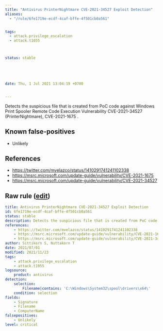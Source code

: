 ```yaml
---
title: "Antivirus PrinterNightmare CVE-2021-34527 Exploit Detection"
aliases:
  - "/rule/6fe1719e-ecdf-4caf-bffe-4f501cb0a561"


tags:
  - attack.privilege_escalation
  - attack.t1055



status: stable





date: Thu, 1 Jul 2021 13:04:19 +0700


---
```


Detects the suspicious file that is created from PoC code against Windows Print Spooler Remote Code Execution Vulnerability CVE-2021-34527 (PrinterNightmare), CVE-2021-1675 .

<!--more-->


## Known false-positives

* Unlikely



## References

* https://twitter.com/mvelazco/status/1410291741241102338
* https://msrc.microsoft.com/update-guide/vulnerability/CVE-2021-1675
* https://msrc.microsoft.com/update-guide/vulnerability/CVE-2021-34527


## Raw rule ([edit](https://github.com/SigmaHQ/sigma/edit/master/rules/application/antivirus/av_printernightmare_cve_2021_34527.yml))
```yaml
title: Antivirus PrinterNightmare CVE-2021-34527 Exploit Detection
id: 6fe1719e-ecdf-4caf-bffe-4f501cb0a561
status: stable
description: Detects the suspicious file that is created from PoC code against Windows Print Spooler Remote Code Execution Vulnerability CVE-2021-34527 (PrinterNightmare), CVE-2021-1675 .
references:
    - https://twitter.com/mvelazco/status/1410291741241102338
    - https://msrc.microsoft.com/update-guide/vulnerability/CVE-2021-1675
    - https://msrc.microsoft.com/update-guide/vulnerability/CVE-2021-34527
author: Sittikorn S, Nuttakorn T
date: 2021/07/01
modified: 2021/11/23
tags:
    - attack.privilege_escalation
    - attack.t1055
logsource:
    product: antivirus
detection:
    selection:
        Filename|contains: 'C:\Windows\System32\spool\drivers\x64\'
    condition: selection
fields:
    - Signature
    - Filename
    - ComputerName
falsepositives:
    - Unlikely
level: critical

```
